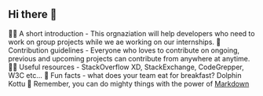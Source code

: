 ## Hi there 👋

🙋‍♀️ A short introduction - This orgnaziation will help developers who need to work on group projects while we ae working on our internships.
🌈 Contribution guidelines - Everyone who loves to contribute on ongoing, previous and upcoming projects can contribute from anywhere at anytime.
👩‍💻 Useful resources - StackOverflow XD, StackExchange, CodeGrepper, W3C etc...
🍿 Fun facts - what does your team eat for breakfast? Dolphin Kottu
🧙 Remember, you can do mighty things with the power of [Markdown](https://docs.github.com/github/writing-on-github/getting-started-with-writing-and-formatting-on-github/basic-writing-and-formatting-syntax)
